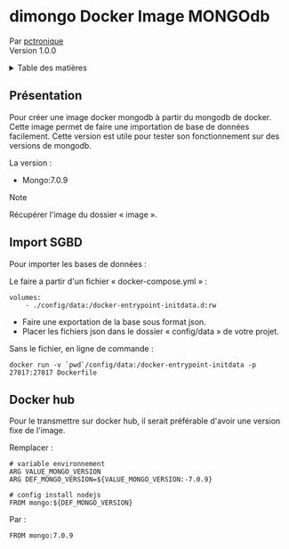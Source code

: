 # dimongo Docker Image MONGOdb
Par [pctronique](https://pctronique.fr/) <br />
Version 1.0.0

<details>
  <summary>Table des matières</summary>
  <ol>
    <li><a href="#Présentation">Présentation</a></li>
    <li><a href="#Import-SGBD">Import SGBD</a></li>
    <li><a href="#Test-version">Test version</a></li>
    <li><a href="#Docker-hub">Docker hub</a></li>
  </ol>
</details>

## Présentation

Pour créer une image docker mongodb à partir du mongodb de docker.
Cette image permet de faire une importation de base de données facilement.
Cette version est utile pour tester son fonctionnement sur des versions de mongodb.

La version :
<ul>
  <li>Mongo:7.0.9</li>
</ul>

> [!NOTE]
> Récupérer l'image du dossier « image ».

## Import SGBD

Pour importer les bases de données :

Le faire a partir d'un fichier « docker-compose.yml » :
```
volumes:
    - ./config/data:/docker-entrypoint-initdata.d:rw
```

<ul>
  <li>Faire une exportation de la base sous format json.</li>
  <li>Placer les fichiers json dans le dossier « config/data » de votre projet.</li>
</ul>

Sans le fichier, en ligne de commande :
```
docker run -v `pwd`/config/data:/docker-entrypoint-initdata -p 27017:27017 Dockerfile
```

## Docker hub

Pour le transmettre sur docker hub, il serait préférable d'avoir une version fixe de l'image.

Remplacer :
```
# variable environnement
ARG VALUE_MONGO_VERSION
ARG DEF_MONGO_VERSION=${VALUE_MONGO_VERSION:-7.0.9}

# config install nodejs
FROM mongo:${DEF_MONGO_VERSION}
```

Par :
```
FROM mongo:7.0.9
```
